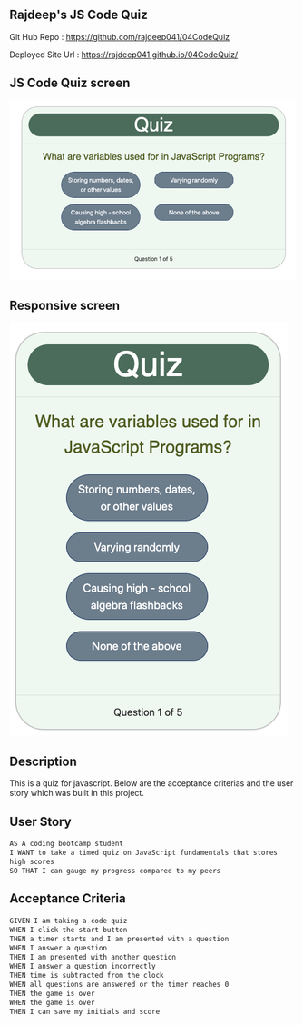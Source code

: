 ## Rajdeep's JS Code Quiz
Git Hub Repo : https://github.com/rajdeep041/04CodeQuiz

Deployed Site Url : https://rajdeep041.github.io/04CodeQuiz/

## JS Code Quiz screen
![Non-Responsive](./Assets/Screen%20Shot%202020-08-08%20at%2011.34.46%20PM.png)

## Responsive screen
![Responsive](./Assets/Screen%20Shot%202020-08-08%20at%2011.34.54%20PM.png)

## Description
This is a quiz for javascript. Below are the acceptance criterias and the user story which was built in this project. 

## User Story
```
AS A coding bootcamp student
I WANT to take a timed quiz on JavaScript fundamentals that stores high scores
SO THAT I can gauge my progress compared to my peers
```

## Acceptance Criteria

```
GIVEN I am taking a code quiz
WHEN I click the start button
THEN a timer starts and I am presented with a question
WHEN I answer a question
THEN I am presented with another question
WHEN I answer a question incorrectly
THEN time is subtracted from the clock
WHEN all questions are answered or the timer reaches 0
THEN the game is over
WHEN the game is over
THEN I can save my initials and score
```